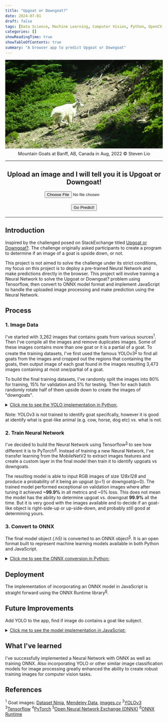 ```yaml
---
title: "Upgoat or Downgoat?"
date: 2024-07-01
draft: false
tags: [Data Science, Machine Learning, Computer Vision, Python, OpenCV, Javascript, YOLO, Tensorflow, ONNX]
categories: []
showReadingTime: true
showTableOfContents: true
summary: "A browser app to predict Upgoat or Downgoat"
---
```


<img src="goatlike.jpg" style="margin-bottom: 5px;"/>
<figcaption align="center">Mountain Goats at Banff, AB, Canada in Aug, 2022 © Steven Lio</figcaption>

---

<h2 align="center">Upload an image and I will tell you it is Upgoat or Downgoat!</h2>

<script src="https://cdn.jsdelivr.net/npm/onnxruntime-web/dist/ort.min.js"></script>
<script src="https://cdn.jsdelivr.net/npm/onnxjs/dist/onnx.min.js"></script>

<script src="js/goat.js"></script>

<center>
<input type="file" id="image-upload" accept="image/*" style="display: block; margin: 0 auto 20px;">
<button class="inline-block !rounded-md bg-primary-600 px-4 py-1 !text-neutral !no-underline hover:!bg-primary-500 dark:bg-primary-700 dark:hover:!bg-primary-500" onclick="predictImage()">Go Predict!</button>
<img id="uploaded-image" style="display: none; margin-top: 20px; max-width: 50%; height: auto;" />
<div id="prediction-result" style="margin-top: 20px;"></div>
</center>

---

## Introduction

Inspired by the challenged posed on StackExchange titled [Upgoat or Downgoat?](https://codegolf.stackexchange.com/questions/71631/upgoat-or-downgoat). 
The challenge originally asked participants to create a program to determine if an image of a goat is upside down, or not.

This project is not aimed to solve the challenge under its strict conditions, my focus on this project is to deploy a pre-trained Neural Network and make
predictions directly in the browser. This project will involve training a Neural Network to solve the Upgoat or Downgoat? problem using Tensorflow, then convert 
to ONNX model format and implement JavaScript to handle the uploaded image processing and make prediction using the Neural Network.

## Process

### 1. Image Data

I've started with 3,262 images that contains goats from various sources<sup>1</sup>. Then I've compile all the images and remove duplicates images.
Some of these images contains more than one goat or it is a partial of a goat. To create the training datasets, I've first used the famous YOLOv3<sup>[2](https://arxiv.org/abs/1804.02767)</sup> to
find all goats from the images and cropped out the regions that containing the goats, then output image of each goat found in the images resulting
3,473 images containing at most one/partial of a goat.

To build the final training datasets, I've randomly split the images into 80% for training, 15% for validation and 5% for testing. Then for each batch
randomly rotate half of them upside down to create the images of "downgoats".

<details>
  <summary><u>Click me to see the YOLO implementation in Python:</u></summary>

```python
import cv2
import numpy as np
import matplotlib.pyplot as plt

# Load YOLO
yolo_version = "yolov3"
net = cv2.dnn.readNet(f"model/{yolo_version}.weights", f"model/{yolo_version}.cfg")
layer_names = net.getLayerNames()
output_layers = [layer_names[i - 1] for i in net.getUnconnectedOutLayers()]

# Load class names
with open("model/coco.names", "r") as f:
    classes = [line.strip() for line in f.readlines()]


def YOLO(yolo, img):
    """
    Use YOLO to find all identified objects from image.

    Args:
        yolo (cv2.dnn.Net): YOLO model object.
        img (np.ndarray): Image array object.

    Outpus:
        class_ids (list): COCO class ids for the objects label
        confidences (list): Confidences levels of the detected object
        boxes (list): Bounding box for the detected objects
        indices (list): Indices of the bounding boxes kept after NMS.

    """
    # Prepare the image for YOLO
    blob = cv2.dnn.blobFromImage(
        img,
        scalefactor=0.00392,
        size=(416, 416),
        mean=(0, 0, 0),
        swapRB=True,
        crop=False,
    )
    yolo.setInput(blob)
    outs = yolo.forward(output_layers)

    # Initialize parameters
    class_ids = []
    confidences = []
    boxes = []

    # Process each detection
    for out in outs:
        for detection in out:
            scores = detection[5:]
            class_id = np.argmax(scores)
            confidence = scores[class_id]
            if confidence > 0.5:
                # Object detected
                center_x = int(detection[0] * img.shape[1])
                center_y = int(detection[1] * img.shape[0])
                w = int(detection[2] * img.shape[1])
                h = int(detection[3] * img.shape[0])
                x = int(center_x - w / 2)
                y = int(center_y - h / 2)
                boxes.append([x, y, w, h])
                confidences.append(float(confidence))
                class_ids.append(class_id)

    # Apply non-max suppression to remove overlapping boxes
    indices = cv2.dnn.NMSBoxes(boxes, confidences, 0.5, 0.4)

    return class_ids, confidences, boxes, indices


def find_objects(
    img, classes_of_interest, class_ids, confidences, boxes, indices, swapRB
):
    """
    Find objects from image given by the YOLO outputs:

    Args:
        img (np.ndarray): Image array object
        classes_of_interest (list): List of Class Id to extract objects base on the COCO classes
        class_ids (list): List of class id of the objects identified by YOLO
        confidences (list): Confidences levels of the detected object
        boxes (list): Bounding box for the detected objects
        indices (list): Indices of the bounding boxes kept after NMS.
        swapRB (bool): For displaying purposes, flip the Red and Blue channel in the image
    Outputs:
        img_out (np.ndarray): Ouput image with object box
        objects (dict): Dictionary of the selected objects and its bounding box
    """
    img_out = img.copy()
    if swapRB:
        img_out = cv2.cvtColor(img_out, cv2.COLOR_BGR2RGB)
    objects = {}
    if isinstance(indices, np.ndarray) and len(indices.shape) == 2:
        indices = indices.flatten()

    for i in indices:
        class_id = class_ids[i]
        class_name = classes[class_id]

        if class_name in classes_of_interest:
            x, y, w, h = boxes[i]
            cv2.rectangle(img_out, (x, y), (x + w, y + h), (0, 255, 0), 2)
            label = f"{class_name}: {confidences[i]:.2f}"
            cv2.putText(
                img_out,
                label,
                (x, y - 10),
                cv2.FONT_HERSHEY_SIMPLEX,
                0.5,
                (0, 255, 0),
                2,
            )

            objects[class_name] = {"id": class_id, "box": (x, y, w, h)}

    return img_out, objects


# Found goats
img = cv2.imread(r"goats.jpg")

class_ids, confidences, boxes, indices = YOLO(net, img)
classes_of_interest = classes[14:24]  # animals

img_out, objects = find_objects(
    img, classes_of_interest, class_ids, confidences, boxes, indices, True
)

plt.imshow(img_out)
plt.axis("off")
```
</details>

Note: YOLOv3 is not trained to identify goat specifcally, however it is good at identify what is goat-like animal (e.g. cow, horse, dog etc) vs. what is not.

### 2. Train Neural Network

I've decided to build the Neural Network using Tensorflow<sup>[3](https://www.tensorflow.org/)</sup> to see how different it is to PyTorch<sup>[4](https://pytorch.org/)</sup>.
Instead of training a new Neural Network, I've transfer learning from the MobileNetV2 to extract images features and create a custom layer
in the final model then train it to identify upgoats vs downgoats.

The resulting model is able to input RGB images of size *128x128* and produce a probability of it being an upgoat (p=1) or downgoat(p=0).
The trained model performed exceptional on validation images where after tuning it achieved **~99.9%** in all metrics and ~0% loss.
This does not mean the model has the ability to determine upgoat vs. downgoat **99.9%** all the time. But it is very good with the images available and to decide if an goat-like
object is right-side-up or up-side-down, and probably still good at determining yours.

### 3. Convert to ONNX

The final model object *(.h5)* is converted to an ONNX object<sup>[5](https://onnx.ai/)</sup>. It is an open format built to represent machine learning models available in both
Python and JavaScript. 

<details>
  <summary><u>Click me to see the ONNX conversion in Python:</u></summary>

```python
import tensorflow as tf
import tf2onnx
import onnx

# Load the Keras model
loaded_model = tf.keras.models.load_model(r"model/goat.h5")

# Define input layers format
input_signature = [tf.TensorSpec([None, 128, 128, 3], tf.float32, name="input")]
onnx_model, _ = tf2onnx.convert.from_keras(loaded_model, input_signature, opset=13)
onnx.save(onnx_model, r"model/goat.onnx")
```
</details>

## Deployment

The implementation of incorporating an ONNX model in JavaScript is straight forward using the ONNX Runtime library<sup>[6](https://onnxruntime.ai/docs/performance/model-optimizations/ort-format-models.html)</sup>.

## Future Improvements

Add YOLO to the app, find if image do contains a goat like subject.

<details>
  <summary><u>Click me to see the model implementation in JavaScript:</u></summary>

```javascript
async function loadModel(modelPath) {
    try {
        // Load the ONNX model
        const model = await ort.InferenceSession.create(modelPath);
        return model;
    } catch (error) {
        console.error('Error loading model:', error);
        throw error;
    }
}

const model_path = ... # Path to the model
const model = await loadModel(model_path);
const input = ... # Define the necessary input for your model
const output = await model.run(input);
```
</details>

## What I've learned

I've successfully implemented a Neural Network with ONNX as well as training ONNX. Also incorporating YOLO or other similar image classification models for image processing greatly enhanced the ability to create
robust training images for computer vision tasks.

## References

<sup>1</sup> Goat images: [Dataset Ninja](https://datasetninja.com/goat-image-dataset), [Mendeley Data](https://data.mendeley.com/datasets/4skwhnrscr/1), [images.cv](https://images.cv/dataset/goat-image-classification-dataset)
<sup>2</sup>[YOLOv3](https://arxiv.org/abs/1804.02767)
<sup>3</sup>[Tensorflow](https://www.tensorflow.org/)
<sup>4</sup>[PyTorch](https://pytorch.org/)
<sup>5</sup>[Open Neural Network Exchange (ONNX)](https://onnx.ai/)
<sup>6</sup>[ONNX Runtime](https://onnxruntime.ai/docs/performance/model-optimizations/ort-format-models.html)